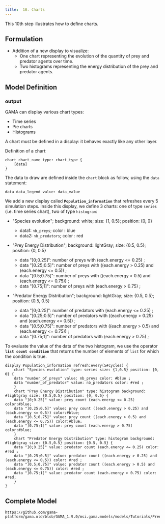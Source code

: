 ```yaml
---
title:  10. Charts
---
```



This 10th step illustrates how to define charts.



## Formulation

* Addition of a new display to visualize:
  * One chart representing the evolution of the quantity of prey and predator agents over time.
  * Two histograms representing the energy distribution of the prey and predator agents.


## Model Definition

### output

GAMA can display various chart types:

* Time series
* Pie charts
* Histograms

A chart must be defined in a display: it behaves exactly like any other layer.

Definition of a chart:

```
chart chart_name type: chart_type {
    [data]
}
```

The data to draw are defined inside the `chart` block as follow, using the `data` statement:

```
data data_legend value: data_value
```

We add a new display called **`Population_information`** that refreshes every 5 simulation steps.
Inside this display, we define 3 charts: one of type `series` (i.e. time series chart), two of type `histogram`:

* "Species evolution"; background: white; size: &#123;1, 0.5}; position: &#123;0, 0}
  * data1: `nb_preys`; color : blue
  * data2: `nb_predators`; color : red

* "Prey Energy Distribution"; background: lightGray; size: &#123;0.5, 0.5}; position: &#123;0, 0.5}
  * data "]0;0.25]": number of preys with (each.energy &lt;= 0.25) ;
  * data "]0.25;0.5]": number of preys with ((each.energy > 0.25) and (each.energy &lt;= 0.5)) ;
  * data "]0.5;0.75]": number of preys with ((each.energy > 0.5) and (each.energy &lt;= 0.75)) ;
  * data "]0.75;1]": number of preys with  (each.energy > 0.75) ;

* "Predator Energy Distribution"; background: lightGray; size: &#123;0.5, 0.5}; position: &#123;0.5, 0.5}
  * data "]0;0.25]": number of predators with (each.energy &lt;= 0.25) ;
  * data "]0.25;0.5]": number of predators with ((each.energy > 0.25) and (each.energy &lt;= 0.5)) ;
  * data "]0.5;0.75]": number of predators with ((each.energy > 0.5) and (each.energy &lt;= 0.75)) ;
  * data "]0.75;1]": number of predators with  (each.energy > 0.75) ;

To evaluate the value of the data of the two histogram, we use the operator **`list count condition`** that returns the number of elements of `list` for which the condition is true.

```
display Population_information refresh:every(5#cycles) {
    chart "Species evolution" type: series size: {1,0.5} position: {0, 0} {
	data "number_of_preys" value: nb_preys color: #blue ;
	data "number_of_predator" value: nb_predators color: #red ;
    }
    chart "Prey Energy Distribution" type: histogram background: #lightgray size: {0.5,0.5} position: {0, 0.5} {
	data "]0;0.25]" value: prey count (each.energy <= 0.25) color:#blue;
	data "]0.25;0.5]" value: prey count ((each.energy > 0.25) and (each.energy <= 0.5)) color:#blue;
	data "]0.5;0.75]" value: prey count ((each.energy > 0.5) and (each.energy <= 0.75)) color:#blue;
	data "]0.75;1]" value: prey count (each.energy > 0.75) color:#blue;
    }
    chart "Predator Energy Distribution" type: histogram background: #lightgray size: {0.5,0.5} position: {0.5, 0.5} {
	data "]0;0.25]" value: predator count (each.energy <= 0.25) color: #red ;
	data "]0.25;0.5]" value: predator count ((each.energy > 0.25) and (each.energy <= 0.5)) color: #red ;
	data "]0.5;0.75]" value: predator count ((each.energy > 0.5) and (each.energy <= 0.75)) color: #red ;
	data "]0.75;1]" value: predator count (each.energy > 0.75) color: #red;
    }
}
```


## Complete Model

```gaml reference
https://github.com/gama-platform/gama.old/blob/GAMA_1.9.0/msi.gama.models/models/Tutorials/Predator%20Prey/models/Model%2010.gaml
```
